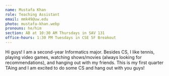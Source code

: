 ```yaml
---
name: Mustafa Khan
role: Teaching Assistant
email: mmk49@uw.edu
photo: mustafa-khan.webp
pronouns: he/him
section: AB at 10:30 AM Thursdays in SAV 131
office-hours: 1:30 PM Tuesdays in CSE 5F Breakout
---
```


Hi guys! I am a second-year Informatics major. Besides CS, I like tennis, playing video games, watching shows/movies (always looking for recommendations), and hanging out with my friends. This is my first quarter TAing and I am excited to do some CS and hang out with you guys!
